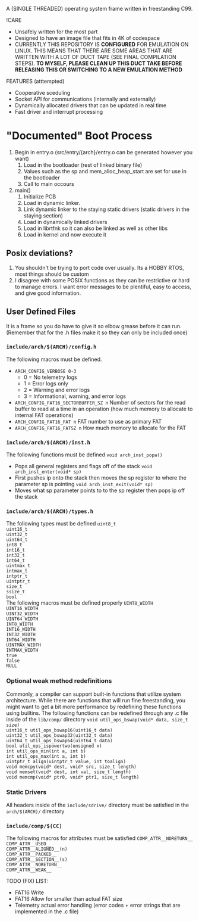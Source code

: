 A (SINGLE THREADED) operating system frame written in freestanding C99.

!CARE
* Unsafely written for the most part
* Designed to have an image file that fits in 4K of codespace
* CURRENTLY THIS REPOSITORY IS __CONFIGURED__ FOR EMULATION ON LINUX. THIS MEANS THAT THERE ARE SOME AREAS THAT ARE WRITTEN WITH A LOT OF DUCT TAPE (SEE FINAL COMPILATION STEPS). **TO MYSELF, PLEASE CLEAN UP THIS DUCT TAKE BEFORE RELEASING THIS OR SWITCHING TO A NEW EMULATION METHOD**

FEATURES (atttempted)
* Cooperative sceduling
* Socket API for communications (internally and externally)
* Dynamically allocated drivers that can be updated in real time
* Fast driver and interrupt processing
  
# "Documented" Boot Process
1. Begin in entry.o (src/entry/\{arch\}/entry.o can be generated however you want)
    1. Load in the bootloader (rest of linked binary file)
    2. Values such as the sp and mem_alloc_heap_start are set for use in the bootloader
    3. Call to main occours
2. main()
    1. Initialize PCB
    2. Load in dynamic linker.
    3. Link dynamic linker to the staying static drivers (static drivers in the staying section)
    4. Load in dynamically linked drivers
    5. Load in librtfnk so it can also be linked as well as other libs
    6. Load in kernel and now execute it

## Posix deviations?
1. You shouldn't be trying to port code over usually. Its a HOBBY RTOS, most things should be custom
2. I disagree with some POSIX functions as they can be restrictive or hard to manage errors. I want error messages to be plentiful, easy to access, and give good information.

## User Defined Files
It is a frame so you do have to give it so elbow grease before it can run. (Remember that for the .h files make it so they can only be included once)
### `include/arch/$(ARCH)/config.h`
The following macros must be defined.
* `ARCH_CONFIG_VERBOSE 0-3`
    * 0 = No telemetry logs
    * 1 = Error logs only
    * 2 = Warning and error logs
    * 3 = Informational, warning, and error logs
* `ARCH_CONFIG_FAT16_SECTORBUFFER_SZ n` Number of sectors for the read buffer to read at a time in an operation (how much memory to allocate to internal FAT operations)
* `ARCH_CONFIG_FAT16_FAT n` FAT number to use as primary FAT
* `ARCH_CONFIG_FAT16_FATSZ n` How much memory to allocate for the FAT
### `include/arch/$(ARCH)/inst.h`
The following functions must be defined
`void arch_inst_popa()`
* Pops all general registers and flags off of the stack
`void arch_inst_enter(void* sp)`
* First pushes ip onto the stack then moves the sp register to where the parameter sp is pointing
`void arch_inst_exit(void* sp)`
* Moves what sp parameter points to to the sp register then pops ip off the stack
### `include/arch/$(ARCH)/types.h`
The following types must be defined
`uint8_t`  
`uint16_t`  
`uint32_t`  
`uint64_t`  
`int8_t`  
`int16_t`  
`int32_t`  
`int64_t`  
`uintmax_t`  
`intmax_t`  
`intptr_t`  
`uintptr_t`  
`size_t`  
`ssize_t`  
`bool`  
The following macros must be defined properly
`UINT8_WIDTH`  
`UINT16_WIDTH`  
`UINT32_WIDTH`  
`UINT64_WIDTH`  
`INT8_WIDTH`  
`INT16_WIDTH`  
`INT32_WIDTH`  
`INT64_WIDTH`  
`UINTMAX_WIDTH`  
`INTMAX_WIDTH`  
`true`  
`false`  
`NULL`  
### Optional weak method redefinitions
Commonly, a compiler can support built-in functions that utilize system architecture. While there are functions that will run fine freestanding, you might want to get a bit more performance by redefining these functions using builtins. The following functions can be redefined through any .c file inside of the `lib/comp/` directory
`void util_ops_bswap(void* data, size_t size)`  
`uint16_t util_ops_bswap16(uint16_t data)`  
`uint32_t util_ops_bswap32(uint32_t data)`  
`uint64_t util_ops_bswap64(uint64_t data)`  
`bool util_ops_ispowertwo(unsigned x)`  
`int util_ops_min(int a, int b)`  
`int util_ops_max(int a, int b)`  
`uintptr_t align(uintptr_t value, int toalign)`  
`void memcpy(void* dest, void* src, size_t length)`  
`void memset(void* dest, int val, size_t length)`  
`void memcmp(void* ptr0, void* ptr1, size_t length)`
### Static Drivers
All headers inside of the `include/sdrive/` directory must be satisfied in the `arch/$(ARCH)/` directory
### `include/comp/$(CC)`
The following macros for attributes must be satisfied
`COMP_ATTR__NORETURN__`  
`COMP_ATTR__USED__`  
`COMP_ATTR__ALIGNED__(n)`  
`COMP_ATTR__PACKED__`  
`COMP_ATTR__SECTION__(s)`  
`COMP_ATTR__NORETURN__`  
`COMP_ATTR__WEAK__`  

TODO (FIX) LIST:
- FAT16 Write
- FAT16 Allow for smaller than actual FAT size
- Telemetry actual error handling (error codes + error strings that are implemented in the .c file)